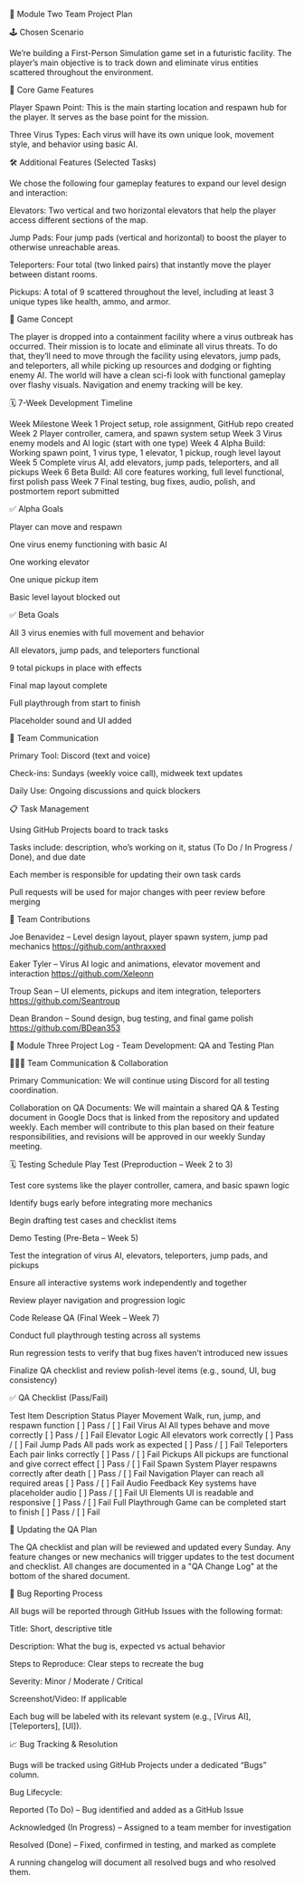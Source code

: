 📌 Module Two Team Project Plan

🕹️ Chosen Scenario

We’re building a First-Person Simulation game set in a futuristic facility. The player’s main objective is to track down and eliminate virus entities scattered throughout the environment.

🎯 Core Game Features

Player Spawn Point: This is the main starting location and respawn hub for the player. It serves as the base point for the mission.

Three Virus Types: Each virus will have its own unique look, movement style, and behavior using basic AI.

🛠️ Additional Features (Selected Tasks)

We chose the following four gameplay features to expand our level design and interaction:

Elevators: Two vertical and two horizontal elevators that help the player access different sections of the map.

Jump Pads: Four jump pads (vertical and horizontal) to boost the player to otherwise unreachable areas.

Teleporters: Four total (two linked pairs) that instantly move the player between distant rooms.

Pickups: A total of 9 scattered throughout the level, including at least 3 unique types like health, ammo, and armor.

🧠 Game Concept

The player is dropped into a containment facility where a virus outbreak has occurred. Their mission is to locate and eliminate all virus threats. To do that, they’ll need to move through the facility using elevators, jump pads, and teleporters, all while picking up resources and dodging or fighting enemy AI. The world will have a clean sci-fi look with functional gameplay over flashy visuals. Navigation and enemy tracking will be key.

🗓️ 7-Week Development Timeline

Week	Milestone
Week 1	Project setup, role assignment, GitHub repo created
Week 2	Player controller, camera, and spawn system setup
Week 3	Virus enemy models and AI logic (start with one type)
Week 4	Alpha Build: Working spawn point, 1 virus type, 1 elevator, 1 pickup, rough level layout
Week 5	Complete virus AI, add elevators, jump pads, teleporters, and all pickups
Week 6	Beta Build: All core features working, full level functional, first polish pass
Week 7	Final testing, bug fixes, audio, polish, and postmortem report submitted

✅ Alpha Goals

Player can move and respawn

One virus enemy functioning with basic AI

One working elevator

One unique pickup item

Basic level layout blocked out

✅ Beta Goals

All 3 virus enemies with full movement and behavior

All elevators, jump pads, and teleporters functional

9 total pickups in place with effects

Final map layout complete

Full playthrough from start to finish

Placeholder sound and UI added

📣 Team Communication

Primary Tool: Discord (text and voice)

Check-ins: Sundays (weekly voice call), midweek text updates

Daily Use: Ongoing discussions and quick blockers

📋 Task Management

Using GitHub Projects board to track tasks

Tasks include: description, who’s working on it, status (To Do / In Progress / Done), and due date

Each member is responsible for updating their own task cards

Pull requests will be used for major changes with peer review before merging

👥 Team Contributions

Joe Benavidez – Level design layout, player spawn system, jump pad mechanics
https://github.com/anthraxxed

Eaker Tyler – Virus AI logic and animations, elevator movement and interaction
https://github.com/Xeleonn

Troup Sean – UI elements, pickups and item integration, teleporters
https://github.com/Seantroup

Dean Brandon – Sound design, bug testing, and final game polish
https://github.com/BDean353








🧪 Module Three Project Log - Team Development: QA and Testing Plan

🧑‍🤝‍🧑 Team Communication & Collaboration

Primary Communication: We will continue using Discord for all testing coordination.

Collaboration on QA Documents:
We will maintain a shared QA & Testing document in Google Docs that is linked from the repository and updated weekly. Each member will contribute to this plan based on their feature responsibilities, and revisions will be approved in our weekly Sunday meeting.

🗓️ Testing Schedule
Play Test (Preproduction – Week 2 to 3)

Test core systems like the player controller, camera, and basic spawn logic

Identify bugs early before integrating more mechanics

Begin drafting test cases and checklist items

Demo Testing (Pre-Beta – Week 5)

Test the integration of virus AI, elevators, teleporters, jump pads, and pickups

Ensure all interactive systems work independently and together

Review player navigation and progression logic

Code Release QA (Final Week – Week 7)

Conduct full playthrough testing across all systems

Run regression tests to verify that bug fixes haven’t introduced new issues

Finalize QA checklist and review polish-level items (e.g., sound, UI, bug consistency)

✅ QA Checklist (Pass/Fail)

Test Item	          Description	                                        Status
Player Movement	    Walk, run, jump, and respawn function	              [ ] Pass / [ ] Fail
Virus AI	          All types behave and move correctly	                [ ] Pass / [ ] Fail
Elevator Logic	    All elevators work correctly	                      [ ] Pass / [ ] Fail
Jump Pads	          All pads work as expected	                          [ ] Pass / [ ] Fail
Teleporters	        Each pair links correctly	                          [ ] Pass / [ ] Fail
Pickups	            All pickups are functional and give correct effect	[ ] Pass / [ ] Fail
Spawn System	      Player respawns correctly after death	              [ ] Pass / [ ] Fail
Navigation	        Player can reach all required areas	                [ ] Pass / [ ] Fail
Audio Feedback	    Key systems have placeholder audio	                [ ] Pass / [ ] Fail
UI Elements	        UI is readable and responsive	                      [ ] Pass / [ ] Fail
Full Playthrough	  Game can be completed start to finish	              [ ] Pass / [ ] Fail

🔄 Updating the QA Plan

The QA checklist and plan will be reviewed and updated every Sunday. Any feature changes or new mechanics will trigger updates to the test document and checklist. All changes are documented in a "QA Change Log" at the bottom of the shared document.

🐛 Bug Reporting Process

All bugs will be reported through GitHub Issues with the following format:

Title: Short, descriptive title

Description: What the bug is, expected vs actual behavior

Steps to Reproduce: Clear steps to recreate the bug

Severity: Minor / Moderate / Critical

Screenshot/Video: If applicable

Each bug will be labeled with its relevant system (e.g., [Virus AI], [Teleporters], [UI]).

📈 Bug Tracking & Resolution

Bugs will be tracked using GitHub Projects under a dedicated “Bugs” column.

Bug Lifecycle:

Reported (To Do) – Bug identified and added as a GitHub Issue

Acknowledged (In Progress) – Assigned to a team member for investigation

Resolved (Done) – Fixed, confirmed in testing, and marked as complete

A running changelog will document all resolved bugs and who resolved them.
